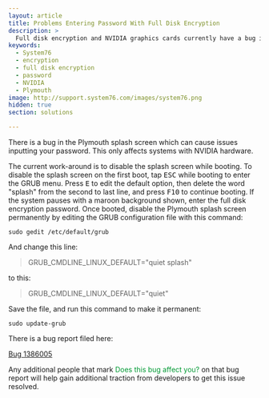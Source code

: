 ```yaml
---
layout: article
title: Problems Entering Password With Full Disk Encryption
description: >
  Full disk encryption and NVIDIA graphics cards currently have a bug in Plymouth that prevents the password request from showing or being accepted. Here are some solutions to this problem.
keywords:
  - System76
  - encryption
  - full disk encryption
  - password
  - NVIDIA
  - Plymouth
image: http://support.system76.com/images/system76.png
hidden: true
section: solutions

---
```


There is a bug in the Plymouth splash screen which can cause issues inputting your password. This only affects systems with NVIDIA hardware.

The current work-around is to disable the splash screen while booting. To disable the splash screen on the first boot, tap <kbd>ESC</kbd> while booting to enter the GRUB menu. Press <kbd>E</kbd> to edit the default option, then delete the word "splash" from the second to last line, and press <kbd>F10</kbd> to continue booting. If the system pauses with a maroon background shown, enter the full disk encryption password. Once booted, disable the Plymouth splash screen permanently by editing the GRUB configuration file with this command:

```
sudo gedit /etc/default/grub
```

And change this line:

> GRUB_CMDLINE_LINUX_DEFAULT="quiet splash"  

to this:

> GRUB_CMDLINE_LINUX_DEFAULT="quiet"  

Save the file, and run this command to make it permanent:

```
sudo update-grub
```

There is a bug report filed here:

[Bug 1386005](https://bugs.launchpad.net/ubuntu/+source/plymouth/+bug/1386005)

Any additional people that mark <span style="color: #093;">Does this bug affect you?</span> on that bug report will help gain additional traction from developers to get this issue resolved.
